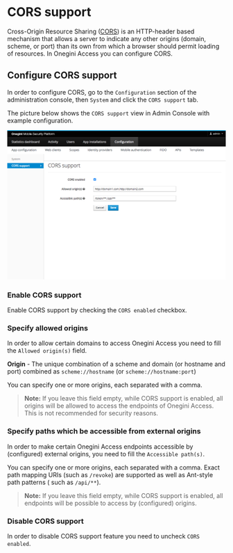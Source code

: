 # CORS support

Cross-Origin Resource Sharing ([CORS](https://developer.mozilla.org/en-US/docs/Web/HTTP/CORS)) is an HTTP-header based mechanism that allows a server to
indicate any other origins (domain, scheme, or port) than its own from which a browser should permit loading of resources. In Onegini Access you can configure
CORS.

## Configure CORS support

In order to configure CORS, go to the `Configuration` section of the administration console, then `System` and click the `CORS support` tab.

The picture below shows the `CORS support` view in Admin Console with example configuration.

![CORS support](img/cors-config-form.png)

### Enable CORS support

Enable CORS support by checking the `CORS enabled` checkbox.

### Specify allowed origins

In order to allow certain domains to access Onegini Access you need to fill the `Allowed origin(s)` field.

**Origin** - The unique combination of a scheme and domain (or hostname and port) combined as `scheme://hostname` (or `scheme://hostname:port`)

You can specify one or more origins, each separated with a comma.

> **Note:** If you leave this field empty, while CORS support is enabled, all origins will be allowed to access the endpoints of Onegini Access. This is not recommended for security reasons.

### Specify paths which be accessible from external origins

In order to make certain Onegini Access endpoints accessible by (configured) external origins, you need to fill the `Accessible path(s)`.

You can specify one or more origins, each separated with a comma. Exact path mapping URIs (such as `/revoke`) are supported as well as Ant-style path patterns (
such as `/api/**`).

> **Note:** If you leave this field empty, while CORS support is enabled, all endpoints will be possible to access by (configured) origins.

### Disable CORS support

In order to disable CORS support feature you need to uncheck `CORS enabled`.
